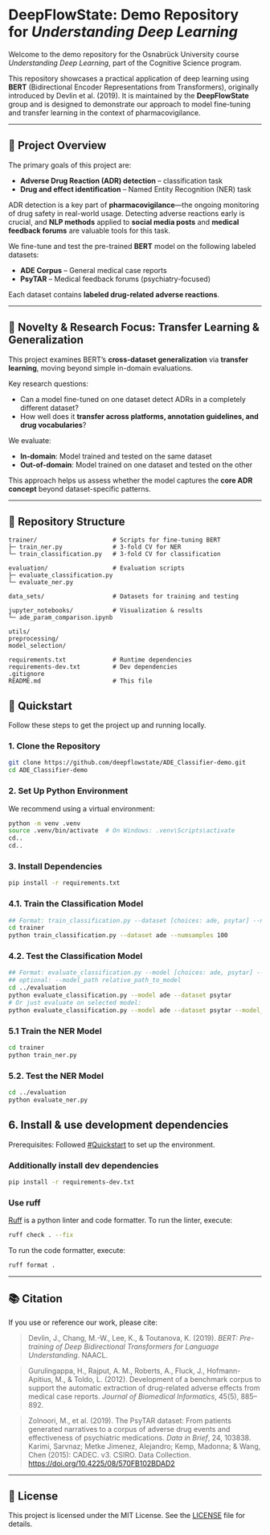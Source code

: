 
# DeepFlowState: Demo Repository for *Understanding Deep Learning*

Welcome to the demo repository for the Osnabrück University course *Understanding Deep Learning*, part of the Cognitive Science program.

This repository showcases a practical application of deep learning using **BERT** (Bidirectional Encoder Representations from Transformers), originally introduced by Devlin et al. (2019). It is maintained by the **DeepFlowState** group and is designed to demonstrate our approach to model fine-tuning and transfer learning in the context of pharmacovigilance.

---

## 🧠 Project Overview

The primary goals of this project are:

- **Adverse Drug Reaction (ADR) detection** – classification task  
- **Drug and effect identification** – Named Entity Recognition (NER) task  

ADR detection is a key part of **pharmacovigilance**—the ongoing monitoring of drug safety in real-world usage. Detecting adverse reactions early is crucial, and **NLP methods** applied to **social media posts** and **medical feedback forums** are valuable tools for this task.

We fine-tune and test the pre-trained **BERT** model on the following labeled datasets:

- **ADE Corpus** – General medical case reports  
- **PsyTAR** – Medical feedback forums (psychiatry-focused)  

Each dataset contains **labeled drug-related adverse reactions**.

---

## 🔬 Novelty & Research Focus: Transfer Learning & Generalization

This project examines BERT’s **cross-dataset generalization** via **transfer learning**, moving beyond simple in-domain evaluations.  

Key research questions:

- Can a model fine-tuned on one dataset detect ADRs in a completely different dataset?  
- How well does it **transfer across platforms, annotation guidelines, and drug vocabularies**?  

We evaluate:

- **In-domain**: Model trained and tested on the same dataset  
- **Out-of-domain**: Model trained on one dataset and tested on the other  

This approach helps us assess whether the model captures the **core ADR concept** beyond dataset-specific patterns.

---

## 📁 Repository Structure

```text
trainer/                     # Scripts for fine-tuning BERT
├─ train_ner.py              # 3-fold CV for NER
└─ train_classification.py   # 3-fold CV for classification

evaluation/                  # Evaluation scripts
├─ evaluate_classification.py
└─ evaluate_ner.py

data_sets/                   # Datasets for training and testing

jupyter_notebooks/           # Visualization & results
└─ ade_param_comparison.ipynb

utils/
preprocessing/
model_selection/

requirements.txt             # Runtime dependencies
requirements-dev.txt         # Dev dependencies
.gitignore
README.md                    # This file
````

## 🚀 Quickstart

Follow these steps to get the project up and running locally.

### 1. Clone the Repository

```bash
git clone https://github.com/deepflowstate/ADE_Classifier-demo.git
cd ADE_Classifier-demo
````

### 2. Set Up Python Environment

We recommend using a virtual environment:

```bash
python -m venv .venv
source .venv/bin/activate  # On Windows: .venv\Scripts\activate
cd..
cd..
```

### 3. Install Dependencies

```bash
pip install -r requirements.txt
```

### 4.1. Train the Classification Model

```bash
## Format: train_classification.py --dataset [choices: ade, psytar] --numsamples [int]
cd trainer
python train_classification.py --dataset ade --numsamples 100
```

### 4.2. Test the Classification Model

```bash
## Format: evaluate_classification.py --model [choices: ade, psytar] --dataset [choices: ade, psytar]
## optional: --model_path relative_path_to_model
cd ../evaluation
python evaluate_classification.py --model ade --dataset psytar
# Or just evaluate on selected model:
python evaluate_classification.py --model ade --dataset psytar --model_path "bert_model_fold_1_set_2"
```

### 5.1 Train the NER Model

```bash
cd trainer
python train_ner.py
```

### 5.2. Test the NER Model

```bash
cd ../evaluation
python evaluate_ner.py
```

## 6. Install & use development dependencies

Prerequisites: Followed [#Quickstart](#quickstart) to set up the environment.

### Additionally install dev dependencies
```bash
pip install -r requirements-dev.txt
```

### Use ruff
[Ruff](https://github.com/astral-sh/ruff) is a python linter and code formatter. 
To run the linter, execute:
```bash
ruff check . --fix
```

To run the code formatter, execute:
```bash
ruff format .
```


---

## 📚 Citation

If you use or reference our work, please cite:

> Devlin, J., Chang, M.-W., Lee, K., & Toutanova, K. (2019). *BERT: Pre-training of Deep Bidirectional Transformers for Language Understanding*. NAACL.

> Gurulingappa, H., Rajput, A. M., Roberts, A., Fluck, J., Hofmann-Apitius, M., & Toldo, L. (2012). Development of a benchmark corpus to support the automatic extraction of drug-related adverse effects from medical case reports. *Journal of Biomedical Informatics*, 45(5), 885–892.

> Zolnoori, M., et al. (2019). The PsyTAR dataset: From patients generated narratives to a corpus of adverse drug events and effectiveness of psychiatric medications. *Data in Brief*, 24, 103838.
> Karimi, Sarvnaz; Metke Jimenez, Alejandro; Kemp, Madonna; & Wang, Chen (2015): CADEC. v3. CSIRO. Data Collection. https://doi.org/10.4225/08/570FB102BDAD2

---

## 📄 License

This project is licensed under the MIT License. See the [LICENSE](LICENSE) file for details.



